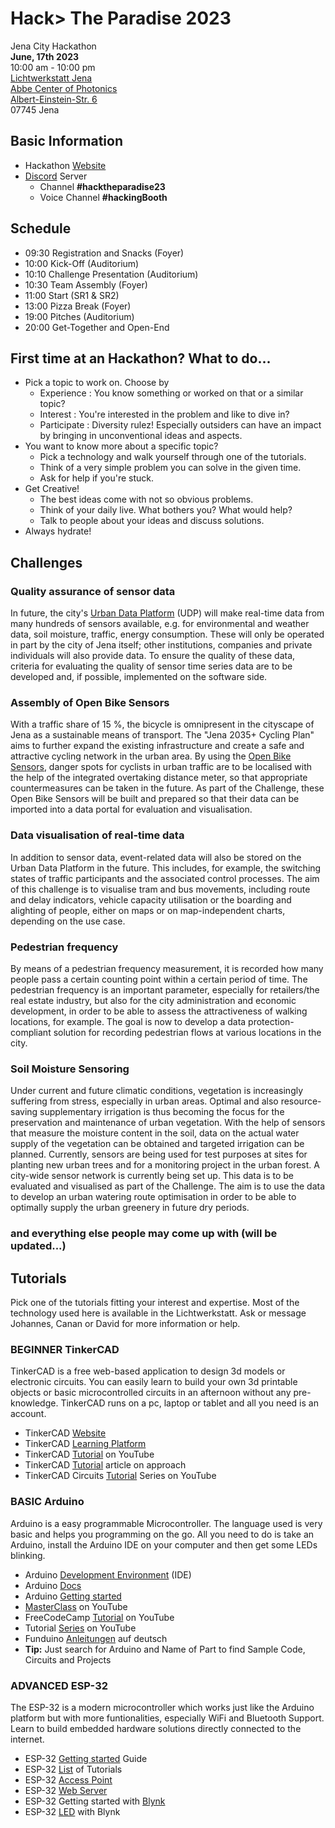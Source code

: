 # Hack> The Paradise 2023
Jena City Hackathon  
**June, 17th 2023**  
10:00 am - 10:00 pm  
[Lichtwerkstatt Jena](http://www.lichtwerkstatt-jena.de)  
[Abbe Center of Photonics](https://www.acp.uni-jena.de/)  
[Albert-Einstein-Str. 6](https://www.openstreetmap.org/#map=19/50.90879/11.56897)  
07745 Jena

## Basic Information
- Hackathon [Website](https://smartcity.jena.de/smart-city-projekt/hack-paradise)
- [Discord](https://discord.gg/kpjGXzdYek) Server
  - Channel **#hacktheparadise23**
  - Voice Channel **#hackingBooth**

## Schedule
- 09:30 Registration and Snacks (Foyer)
- 10:00 Kick-Off (Auditorium)
- 10:10 Challenge Presentation (Auditorium)
- 10:30 Team Assembly (Foyer)
- 11:00 Start (SR1 & SR2)
- 13:00 Pizza Break (Foyer)
- 19:00 Pitches (Auditorium)
- 20:00 Get-Together and Open-End

## First time at an Hackathon? What to do...
- Pick a topic to work on. Choose by
  - Experience : You know something or worked on that or a similar topic?
  - Interest : You're interested in the problem and like to dive in?
  - Participate : Diversity rulez! Especially outsiders can have an impact by bringing in unconventional ideas and aspects.
- You want to know more about a specific topic?
  - Pick a technology and walk yourself through one of the tutorials.
  - Think of a very simple problem you can solve in the given time.
  - Ask for help if you're stuck.
- Get Creative!
  - The best ideas come with not so obvious problems.
  - Think of your daily live. What bothers you? What would help?
  - Talk to people about your ideas and discuss solutions.
- Always hydrate!
    

## Challenges

### Quality assurance of sensor data
In future, the city's [Urban Data Platform](https://opendata.jena.de/) (UDP) will make real-time data from many hundreds of sensors available, e.g. for environmental and weather data, soil moisture, traffic, energy consumption. These will only be operated in part by the city of Jena itself; other institutions, companies and private individuals will also provide data. To ensure the quality of these data, criteria for evaluating the quality of sensor time series data are to be developed and, if possible, implemented on the software side.

### Assembly of Open Bike Sensors
With a traffic share of 15 %, the bicycle is omnipresent in the cityscape of Jena as a sustainable means of transport. The "Jena 2035+ Cycling Plan" aims to further expand the existing infrastructure and create a safe and attractive cycling network in the urban area. By using the [Open Bike Sensors](https://www.openbikesensor.org/), danger spots for cyclists in urban traffic are to be localised with the help of the integrated overtaking distance meter, so that appropriate countermeasures can be taken in the future. As part of the Challenge, these Open Bike Sensors will be built and prepared so that their data can be imported into a data portal for evaluation and visualisation.

### Data visualisation of real-time data
In addition to sensor data, event-related data will also be stored on the Urban Data Platform in the future. This includes, for example, the switching states of traffic participants and the associated control processes. The aim of this challenge is to visualise tram and bus movements, including route and delay indicators, vehicle capacity utilisation or the boarding and alighting of people, either on maps or on map-independent charts, depending on the use case.

### Pedestrian frequency
By means of a pedestrian frequency measurement, it is recorded how many people pass a certain counting point within a certain period of time. The pedestrian frequency is an important parameter, especially for retailers/the real estate industry, but also for the city administration and economic development, in order to be able to assess the attractiveness of walking locations, for example. The goal is now to develop a data protection-compliant solution for recording pedestrian flows at various locations in the city.

### Soil Moisture Sensoring
Under current and future climatic conditions, vegetation is increasingly suffering from stress, especially in urban areas. Optimal and also resource-saving supplementary irrigation is thus becoming the focus for the preservation and maintenance of urban vegetation.
With the help of sensors that measure the moisture content in the soil, data on the actual water supply of the vegetation can be obtained and targeted irrigation can be planned. Currently, sensors are being used for test purposes at sites for planting new urban trees and for a monitoring project in the urban forest. A city-wide sensor network is currently being set up. This data is to be evaluated and visualised as part of the Challenge. The aim is to use the data to develop an urban watering route optimisation in order to be able to optimally supply the urban greenery in future dry periods.

### and everything else people may come up with (will be updated...)

## Tutorials ##

Pick one of the tutorials fitting your interest and expertise. Most of the technology used here is available in the Lichtwerkstatt. Ask or message Johannes, Canan or David for more information or help. 

### **BEGINNER** TinkerCAD
TinkerCAD is a free web-based application to design 3d models or electronic circuits. You can easily learn to build your own 3d printable objects or basic microcontrolled circuits in an afternoon without any pre-knowledge. TinkerCAD runs on a pc, laptop or tablet and all you need is an account.

- TinkerCAD [Website](https://www.tinkercad.com/)
- TinkerCAD [Learning Platform](https://www.tinkercad.com/learn)
- TinkerCAD [Tutorial](https://www.youtube.com/watch?v=gOs6Mdj7y_4) on YouTube
- TinkerCAD [Tutorial](https://all3dp.com/2/tinkercad-tutorial-easy-beginners/) article on approach
- TinkerCAD Circuits [Tutorial](https://www.youtube.com/watch?v=yyG0koj9nNY&list=PLV6cmKvnKRs5geApVORPW79U6s3wpa0Ht) Series on YouTube

### **BASIC** Arduino
Arduino is a easy programmable Microcontroller. The language used is very basic and helps you programming on the go. All you need to do is take an Arduino, install the Arduino IDE on your computer and then get some LEDs blinking.

- Arduino [Development Environment](https://docs.arduino.cc/software/ide-v2) (IDE)
- Arduino [Docs](https://docs.arduino.cc/hardware/uno-rev3)
- Arduino [Getting started](https://docs.arduino.cc/software/ide-v1/tutorials/getting-started/cores/arduino-avr)
- [MasterClass](https://www.youtube.com/watch?v=BLrHTHUjPuw&ab_channel=ProgrammingElectronicsAcademy) on YouTube
- FreeCodeCamp [Tutorial](https://www.youtube.com/watch?v=zJ-LqeX_fLU&ab_channel=freeCodeCamp.org) on YouTube
- Tutorial [Series](https://www.youtube.com/watch?v=fJWR7dBuc18&ab_channel=PaulMcWhorter) on YouTube
- Funduino [Anleitungen](https://funduino.de/) auf deutsch
- **Tip:** Just search for Arduino and Name of Part to find Sample Code, Circuits and Projects

### **ADVANCED** ESP-32  
The ESP-32 is a modern microcontroller which works just like the Arduino platform but with more funtionalities, especially WiFi and Bluetooth Support. Learn to build embedded hardware solutions directly connected to the internet.

- ESP-32 [Getting started](https://randomnerdtutorials.com/getting-started-with-esp32/) Guide
- ESP-32 [List](https://esp32io.com/esp32-tutorials) of Tutorials
- ESP-32 [Access Point](https://randomnerdtutorials.com/esp32-access-point-ap-web-server/)
- ESP-32 [Web Server](https://randomnerdtutorials.com/esp32-web-server-arduino-ide/)
- ESP-32 Getting started with [Blynk](https://examples.blynk.cc/?board=ESP32&shield=ESP32%20WiFi&example=GettingStarted%2FBlynkBlink)
- ESP-32 [LED](https://www.instructables.com/Use-ESP32-to-Control-LED-With-Blynk-Via-WiFi/) with Blynk